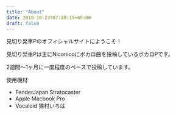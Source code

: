 ```yaml
---
title: "About"
date: 2019-10-23T07:40:19+09:00
draft: false
---
```


見切り発車Pのオフィシャルサイトにようこそ！

見切り発車Pは主にNiconicoにボカロ曲を投稿しているボカロPです。

2週間～1ヶ月に一度程度のペースで投稿しています。

使用機材

- FenderJapan Stratocaster
- Apple Macbook Pro
- Vocaloid 猫村いろは